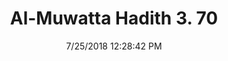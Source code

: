 ---
title        : "Al-Muwatta Hadith 3. 70"
date         : 7/25/2018 12:28:42 PM
draft        : false
type         : "hadith"
layout       : "hadith"
BookCode     : "AMH"
VolumeNumber : "3"
HadithNumber : "70"
categories  :  ["Prayer - What to Do if One Stands Atter the Completion of the Prayer or After Two RakCas"]
---